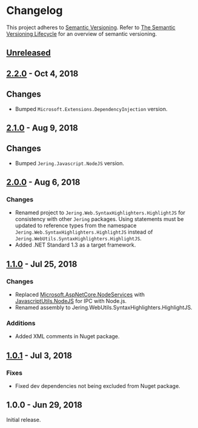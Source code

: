 # Changelog
This project adheres to [Semantic Versioning](http://semver.org/spec/v2.0.0.html). Refer to 
[The Semantic Versioning Lifecycle](https://www.jeremytcd.com/articles/the-semantic-versioning-lifecycle)
for an overview of semantic versioning.

## [Unreleased](https://github.com/JeremyTCD/Web.SyntaxHighlighters.HighlightJS/compare/2.2.0...HEAD)

## [2.2.0](https://github.com/JeremyTCD/Web.SyntaxHighlighters.HighlightJS/compare/2.1.0...2.2.0) - Oct 4, 2018
## Changes
- Bumped `Microsoft.Extensions.DependencyInjection` version.

## [2.1.0](https://github.com/JeremyTCD/Web.SyntaxHighlighters.HighlightJS/compare/2.0.0...2.1.0) - Aug 9, 2018
## Changes
- Bumped `Jering.Javascript.NodeJS` version.

## [2.0.0](https://github.com/JeremyTCD/Web.SyntaxHighlighters.HighlightJS/compare/1.1.0...2.0.0) - Aug 6, 2018
### Changes
- Renamed project to `Jering.Web.SyntaxHighlighters.HighlightJS` for consistency with other `Jering` packages. Using statements must be updated to reference types from the
namespace `Jering.Web.SyntaxHighlighters.HighlightJS` instead of `Jering.WebUtils.SyntaxHighlighters.HighlightJS`.
- Added .NET Standard 1.3 as a target framework.

## [1.1.0](https://github.com/JeremyTCD/Web.SyntaxHighlighters.HighlightJS/compare/1.0.1...1.1.0) - Jul 25, 2018
### Changes
- Replaced [Microsoft.AspNetCore.NodeServices](https://github.com/aspnet/JavaScriptServices/tree/master/src/Microsoft.AspNetCore.NodeServices) with 
  [JavascriptUtils.NodeJS](https://github.com/JeremyTCD/JavascriptUtils.NodeJS) for IPC with Node.js.
- Renamed assembly to Jering.WebUtils.SyntaxHighlighters.HighlightJS.
### Additions
- Added XML comments in Nuget package.

## [1.0.1](https://github.com/JeremyTCD/Web.SyntaxHighlighters.HighlightJS/compare/1.0.0...1.0.1) - Jul 3, 2018
### Fixes
- Fixed dev dependencies not being excluded from Nuget package.

## 1.0.0 - Jun 29, 2018
Initial release.